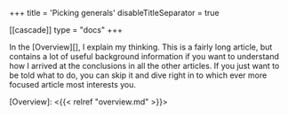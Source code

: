 +++
title = 'Picking generals'
disableTitleSeparator = true

[[cascade]]
  type = "docs"
+++

In the [Overview][], I explain my thinking.  This is a fairly long article, but
contains a lot of useful background information if you want to understand how I
arrived at the conclusions in all the other articles. If you just want to be
told what to do, you can skip it and dive right in to which ever more focused
article most interests you.

[Overview]: <{{< relref "overview.md" >}}>

